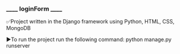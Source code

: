 ### ____ loginForm ____

✅Project written in the Django framework using Python, HTML, CSS, MongoDB

▶To run the project run the following command: python manage.py runserver
